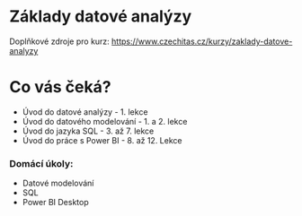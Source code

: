 # Základy datové analýzy
Doplňkové zdroje pro kurz: https://www.czechitas.cz/kurzy/zaklady-datove-analyzy

# Co vás čeká?

- Úvod do datové analýzy - 1. lekce
- Úvod do datového modelování - 1. a 2. lekce
- Úvod do jazyka SQL - 3. až 7. lekce
- Úvod do práce s Power BI - 8. až 12. Lekce

### Domácí úkoly:
- Datové modelování
- SQL
- Power BI Desktop
